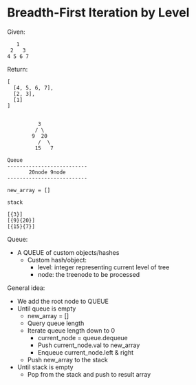 # Breadth-First Iteration by Level #

Given:
```
   1
 2   3
4 5 6 7
```

Return:
```
[
  [4, 5, 6, 7],
  [2, 3],
  [1]
]


          3
         / \
        9  20
          /  \
         15   7

Queue
--------------------------
       20node 9node
--------------------------

new_array = []

stack

[{3}]
[{9}{20}]
[{15}{7}]

```

Queue:
- A QUEUE of custom objects/hashes
  - Custom hash/object:
    - level: integer representing current level of tree
    - node: the treenode to be processed

General idea:
- We add the root node to QUEUE
- Until queue is empty
  + new_array = []
  + Query queue length
  + Iterate queue length down to 0    
    * current_node = queue.dequeue
    * Push current_node.val to new_array
    * Enqueue current_node.left & right
  + Push new_array to the stack
- Until stack is empty
  + Pop from the stack and push to result array

